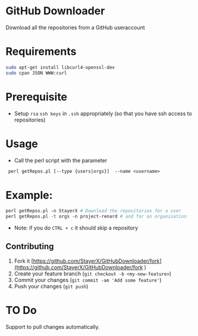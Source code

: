# GitHub Downloader

Download all the repositories from a GitHub useraccount

# Requirements
```sh
sudo apt-get install libcurl4-openssl-dev
sudo cpan JSON WWW:curl
```

# Prerequisite
* Setup `rsa` `ssh keys` in `.ssh` appropriately (so that you have ssh access to repositories)

# Usage

* Call the perl script with the parameter
```perl
 perl getRepos.pl [--type {users|orgs}]  --name <username>
```

# Example:
```perl
perl getRepos.pl -n StayerX # Download the repositories for a user
perl getRepos.pl -t orgs -n project-renard # and for an organisation
```
* Note: if you do `CTRL + c` it should skip a repository

## Contributing

1. Fork it [https://github.com/StayerX/GitHubDownloader/fork](https://github.com/StayerX/GitHubDownloader/fork )
2. Create your feature branch (`git checkout -b <my-new-feature>`)
3. Commit your changes (`git commit -am 'Add some feature'`)
3. Push your changes (`git push`)

# TO Do

Support to pull changes automatically.
